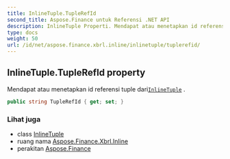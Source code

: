 ```yaml
---
title: InlineTuple.TupleRefId
second_title: Aspose.Finance untuk Referensi .NET API
description: InlineTuple Properti. Mendapat atau menetapkan id referensi tuple dariInlineTuple .
type: docs
weight: 50
url: /id/net/aspose.finance.xbrl.inline/inlinetuple/tuplerefid/
---
```

## InlineTuple.TupleRefId property

Mendapat atau menetapkan id referensi tuple dari[`InlineTuple`](../) .

```csharp
public string TupleRefId { get; set; }
```

### Lihat juga

* class [InlineTuple](../)
* ruang nama [Aspose.Finance.Xbrl.Inline](../../inlinetuple/)
* perakitan [Aspose.Finance](../../../)


